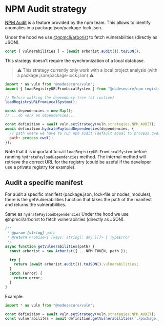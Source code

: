 # NPM Audit strategy
[NPM Audit](https://docs.npmjs.com/auditing-package-dependencies-for-security-vulnerabilities) is a feature provided by the npm team. This allows to identify anomalies in a package.json/package-lock.json.

Under the hood we use [@npmcli/arborist](https://github.com/npm/arborist#readme) to fetch vulnerabilities (directly as JSON).

```js
const { vulnerabilities } = (await arborist.audit()).toJSON();
```

This strategy doesn't require the synchronization of a local database.

> ⚠️ This strategy currently only work with a local project analysis (with a package.json/package-lock.json) ⚠️

```js
import * as vuln from "@nodesecure/vuln";
import { loadRegistryURLFromLocalSystem } from "@nodesecure/npm-registry-sdk";

// Before walking the dependency tree (at runtime)
loadRegistryURLFromLocalSystem();

const dependencies = new Map();
// ...do work on dependencies...

const definition = await vuln.setStrategy(vuln.strategies.NPM_AUDIT);
await definition.hydratePayloadDependencies(dependencies, {
  // path where we have to run npm audit (default equal to process.cwd())
  path: process.cwd();
});
```

Note that it is important to call `loadRegistryURLFromLocalSystem` before running `hydratePayloadDependencies` method. The internal method will retrieve the correct URL for the registry (could be useful if the developer use a private registry for example).

## Audit a specific manifest 

For audit a specific manifest (package.json, lock-file or nodes_modules), there is the getVulnerabilities function that takes the path of the manifest and returns the vulnerabilities.

Same as `hydratePayloadDependencies` Under the hood we use @npmcli/arborist to fetch vulnerabilities (directly as JSON).

```js
/**
 * @param {string} path
 * @return Promise<{ [keys: string]: any }[]> | TypeError
 */
async function getVulnerabilities(path) {
  const arborist = new Arborist({ ...NPM_TOKEN, path });

  try {
    return (await arborist.audit()).toJSON().vulnerabilities;
  }
  catch (error) {
    return error;
  }
}
```

Example:
```js
import * as vuln from "@nodesecure/vuln";

const definition = await vuln.setStrategy(vuln.strategies.NPM_AUDIT);
const vulnerabilites = await definition.getVulnerabilities('./package.json');
```
